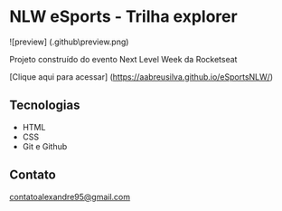 # NLW eSports - Trilha explorer

![preview] (\.github\preview.png)

Projeto construído do evento Next Level Week da Rocketseat

[Clique aqui para acessar] (https://aabreusilva.github.io/eSportsNLW/)

## Tecnologias

- HTML
- CSS
- Git e Github

## Contato

contatoalexandre95@gmail.com
